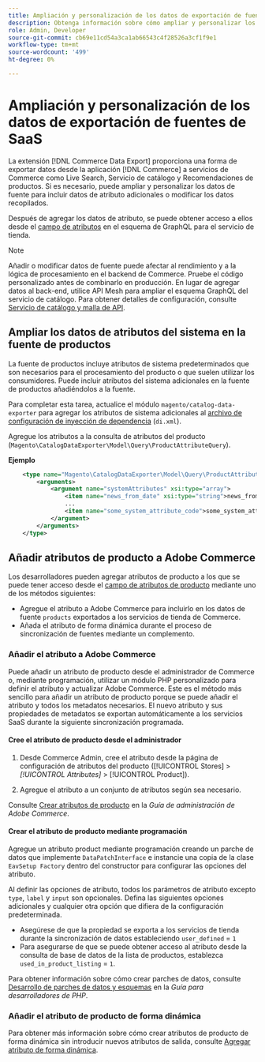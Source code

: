 ```yaml
---
title: Ampliación y personalización de los datos de exportación de fuentes de SaaS
description: Obtenga información sobre cómo ampliar y personalizar los datos de la fuente  [!DNL SaaS Data Export] .
role: Admin, Developer
source-git-commit: cb69e11cd54a3ca1ab66543c4f28526a3cf1f9e1
workflow-type: tm+mt
source-wordcount: '499'
ht-degree: 0%

---
```


# Ampliación y personalización de los datos de exportación de fuentes de SaaS

La extensión [!DNL Commerce Data Export] proporciona una forma de exportar datos desde la aplicación [!DNL Commerce] a servicios de Commerce como Live Search, Servicio de catálogo y Recomendaciones de productos. Si es necesario, puede ampliar y personalizar los datos de fuente para incluir datos de atributo adicionales o modificar los datos recopilados.

Después de agregar los datos de atributo, se puede obtener acceso a ellos desde el [campo de atributos](https://developer.adobe.com/commerce/services/graphql/catalog-service/products/#productviewattribute-type) en el esquema de GraphQL para el servicio de tienda.

>[!NOTE]
>
>Añadir o modificar datos de fuente puede afectar al rendimiento y a la lógica de procesamiento en el backend de Commerce. Pruebe el código personalizado antes de combinarlo en producción. En lugar de agregar datos al back-end, utilice API Mesh para ampliar el esquema GraphQL del servicio de catálogo. Para obtener detalles de configuración, consulte [Servicio de catálogo y malla de API](../catalog-service/mesh.md).

## Ampliar los datos de atributos del sistema en la fuente de productos

La fuente de productos incluye atributos de sistema predeterminados que son necesarios para el procesamiento del producto o que suelen utilizar los consumidores. Puede incluir atributos del sistema adicionales en la fuente de productos añadiéndolos a la fuente.

Para completar esta tarea, actualice el módulo `magento/catalog-data-exporter` para agregar los atributos de sistema adicionales al [archivo de configuración de inyección de dependencia](https://developer.adobe.com/commerce/php/development/build/dependency-injection-file/) (`di.xml`).

Agregue los atributos a la consulta de atributos del producto (`Magento\CatalogDataExporter\Model\Query\ProductAttributeQuery`).

**Ejemplo**

```xml
    <type name="Magento\CatalogDataExporter\Model\Query\ProductAttributeQuery">
        <arguments>
            <argument name="systemAttributes" xsi:type="array">
                <item name="news_from_date" xsi:type="string">news_from_date</item>
                ...
                <item name="some_system_attribute_code">some_system_attribute_code</item>
            </argument>
        </arguments>
    </type>
```

## Añadir atributos de producto a Adobe Commerce

Los desarrolladores pueden agregar atributos de producto a los que se puede tener acceso desde el [campo de atributos de producto](https://developer.adobe.com/commerce/services/graphql/catalog-service/products/#output-fields) mediante uno de los métodos siguientes:

- Agregue el atributo a Adobe Commerce para incluirlo en los datos de fuente `products` exportados a los servicios de tienda de Commerce.
- Añada el atributo de forma dinámica durante el proceso de sincronización de fuentes mediante un complemento.

### Añadir el atributo a Adobe Commerce

Puede añadir un atributo de producto desde el administrador de Commerce o, mediante programación, utilizar un módulo PHP personalizado para definir el atributo y actualizar Adobe Commerce. Este es el método más sencillo para añadir un atributo de producto porque se puede añadir el atributo y todos los metadatos necesarios. El nuevo atributo y sus propiedades de metadatos se exportan automáticamente a los servicios SaaS durante la siguiente sincronización programada.

#### Cree el atributo de producto desde el administrador

1. Desde Commerce Admin, cree el atributo desde la página de configuración de atributos del producto ([!UICONTROL Stores] > *[!UICONTROL Attributes]* > [!UICONTROL Product]).

1. Agregue el atributo a un conjunto de atributos según sea necesario.

Consulte [Crear atributos de producto](https://experienceleague.adobe.com/es/docs/commerce-admin/catalog/product-attributes/create/attribute-product-create) en la *Guía de administración de Adobe Commerce*.

#### Crear el atributo de producto mediante programación

Agregue un atributo product mediante programación creando un parche de datos que implemente `DataPatchInterface` e instancie una copia de la clase `EavSetup Factory` dentro del constructor para configurar las opciones del atributo.

Al definir las opciones de atributo, todos los parámetros de atributo excepto `type`, `label` y `input` son opcionales. Defina las siguientes opciones adicionales y cualquier otra opción que difiera de la configuración predeterminada.

- Asegúrese de que la propiedad se exporta a los servicios de tienda durante la sincronización de datos estableciendo `user_defined` = `1`
- Para asegurarse de que se puede obtener acceso al atributo desde la consulta de base de datos de la lista de productos, establezca `used_in_product_listing` = `1`.

Para obtener información sobre cómo crear parches de datos, consulte [Desarrollo de parches de datos y esquemas](https://developer.adobe.com/commerce/php/development/components/declarative-schema/patches/) en la *Guía para desarrolladores de PHP*.

### Añadir el atributo de producto de forma dinámica

Para obtener más información sobre cómo crear atributos de producto de forma dinámica sin introducir nuevos atributos de salida, consulte [Agregar atributo de forma dinámica](add-attribute-dynamically.md).
